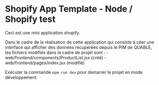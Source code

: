 # Shopify App Template - Node / Shopify test

Ceci est une mini application shopify.

Dans le cadre de la réalisation de cette application qui consiste à céer une interface qui afficher des données récupérées depuis le PIM de QUABLE, les fichiers modifiés dans le cadre de projet sont : 
    - web/frontend/components/ProductList.jsx (créé)
    - web/frontend/pages/index.jsx (modifié)

Exécuter la commande ```npm run dev``` pour demarrer le projet en mode développement.
